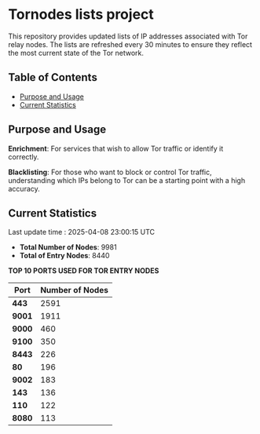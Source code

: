# Tornodes lists project

This repository provides updated lists of IP addresses associated with Tor relay nodes. The lists are refreshed every 30 minutes to ensure they reflect the most current state of the Tor network.

## Table of Contents

- [Purpose and Usage](#purpose-and-usage)
- [Current Statistics](#current-statistics)


## Purpose and Usage

**Enrichment**: For services that wish to allow Tor traffic or identify it correctly.

**Blacklisting**: For those who want to block or control Tor traffic, understanding which IPs belong to Tor can be a starting point with a high accuracy.

## Current Statistics

Last update time : 2025-04-08 23:00:15 UTC

- **Total Number of Nodes**: 9981
- **Total of Entry Nodes**: 8440

**TOP 10 PORTS USED FOR TOR ENTRY NODES**

| **Port** | **Number of Nodes** |
|------|-----------------|
| **443**   | 2591  |
| **9001**   | 1911  |
| **9000**   | 460  |
| **9100**   | 350  |
| **8443**   | 226  |
| **80**   | 196  |
| **9002**   | 183  |
| **143**   | 136  |
| **110**   | 122  |
| **8080**   | 113  |

